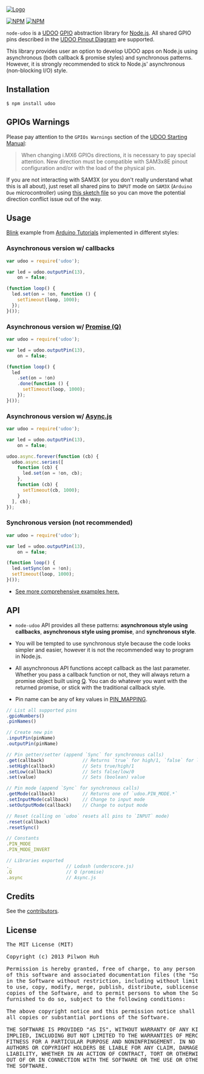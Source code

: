 [![Logo](https://raw.github.com/pilwon/node-udoo/master/resource/udoo.png)](http://www.udoo.org/)

[![NPM](https://nodei.co/npm/udoo.png?downloads=false&stars=false)](https://npmjs.org/package/udoo) [![NPM](https://nodei.co/npm-dl/udoo.png?months=6)](https://npmjs.org/package/udoo)


`node-udoo` is a [UDOO](http://www.udoo.org/) [GPIO](https://www.kernel.org/doc/Documentation/gpio.txt) abstraction library for [Node.js](http://nodejs.org/). All shared GPIO pins described in the [UDOO Pinout Diagram](https://raw.github.com/pilwon/node-udoo/master/resource/pinout-diagram.pdf) are supported.

This library provides user an option to develop UDOO apps on Node.js using asynchronous (both callback & promise styles) and synchronous patterns. However, it is strongly recommended to stick to Node.js' asynchronous (non-blocking I/O) style.


## Installation

    $ npm install udoo


## GPIOs Warnings

Please pay attention to the `GPIOs Warnings` section of the [UDOO Starting Manual](https://raw.github.com/pilwon/node-udoo/master/resource/manual.pdf):

> When changing i.MX6 GPIOs directions, it is necessary to pay special attention. New direction must be compatible with SAM3x8E pinout configuration and/or with the load of the physical pin.

If you are not interacting with SAM3X (or you don't really understand what this is all about), just reset all shared pins to `INPUT` mode on `SAM3X` (`Arduino Due` microcontroller) using [this sketch file](https://github.com/pilwon/node-udoo/blob/master/resource/reset.pde) so you can move the potential direction conflict issue out of the way.


## Usage

[Blink](http://arduino.cc/en/Tutorial/Blink) example from [Arduino Tutorials](http://arduino.cc/en/Tutorial/HomePage) implemented in different styles:

### Asynchronous version w/ callbacks

```js
var udoo = require('udoo');

var led = udoo.outputPin(13),
    on = false;

(function loop() {
  led.set(on = !on, function () {
    setTimeout(loop, 1000);
  });
}());
```

### Asynchronous version w/ [Promise (Q)](https://github.com/kriskowal/q)

```js
var udoo = require('udoo');

var led = udoo.outputPin(13),
    on = false;

(function loop() {
  led
    .set(on = !on)
    .done(function () {
      setTimeout(loop, 1000);
    });
}());
```

### Asynchronous version w/ [Async.js](https://github.com/caolan/async)

```js
var udoo = require('udoo');

var led = udoo.outputPin(13),
    on = false;

udoo.async.forever(function (cb) {
  udoo.async.series([
    function (cb) {
      led.set(on = !on, cb);
    },
    function (cb) {
      setTimeout(cb, 1000);
    }
  ], cb);
});
```

### Synchronous version (not recommended)

```js
var udoo = require('udoo');

var led = udoo.outputPin(13),
    on = false;

(function loop() {
  led.setSync(on = !on);
  setTimeout(loop, 1000);
}());
```

* [See more comprehensive examples here.](https://github.com/pilwon/node-udoo/tree/master/examples)


## API

* `node-udoo` API provides all these patterns: **asynchronous style using callbacks**, **asynchronous style using promise**, and **synchronous style**.

* You will be tempted to use synchronous style because the code looks simpler and easier, however it is not the recommended way to program in Node.js.

* All asynchronous API functions accept callback as the last parameter. Whether you pass a callback function or not, they will always return a promise object built using [Q](https://github.com/kriskowal/q). You can do whatever you want with the returned promise, or stick with the traditional callback style.

* Pin name can be any of key values in [PIN_MAPPING](https://github.com/pilwon/node-udoo/blob/master/lib/constant.js).

```js
// List all supported pins
.gpioNumbers()
.pinNames()

// Create new pin
.inputPin(pinName)
.outputPin(pinName)

// Pin getter/setter (append `Sync` for synchronous calls)
.get(callback)              // Returns `true` for high/1, `false` for low/0
.setHigh(callback)          // Sets true/high/1
.setLow(callback)           // Sets false/low/0
.set(value)                 // Sets (boolean) value

// Pin mode (append `Sync` for synchronous calls)
.getMode(callback)          // Returns one of `udoo.PIN_MODE.*`
.setInputMode(callback)     // Change to input mode
.setOutputMode(callback)    // Change to output mode

// Reset (calling on `udoo` resets all pins to `INPUT` mode)
.reset(callback)
.resetSync()

// Constants
.PIN_MODE
.PIN_MODE_INVERT

// Libraries exported
._                    // Lodash (underscore.js)
.Q                    // Q (promise)
.async                // Async.js
```


## Credits

  See the [contributors](https://github.com/pilwon/node-udoo/graphs/contributors).


## License

<pre>
The MIT License (MIT)

Copyright (c) 2013 Pilwon Huh

Permission is hereby granted, free of charge, to any person obtaining a copy
of this software and associated documentation files (the "Software"), to deal
in the Software without restriction, including without limitation the rights
to use, copy, modify, merge, publish, distribute, sublicense, and/or sell
copies of the Software, and to permit persons to whom the Software is
furnished to do so, subject to the following conditions:

The above copyright notice and this permission notice shall be included in
all copies or substantial portions of the Software.

THE SOFTWARE IS PROVIDED "AS IS", WITHOUT WARRANTY OF ANY KIND, EXPRESS OR
IMPLIED, INCLUDING BUT NOT LIMITED TO THE WARRANTIES OF MERCHANTABILITY,
FITNESS FOR A PARTICULAR PURPOSE AND NONINFRINGEMENT. IN NO EVENT SHALL THE
AUTHORS OR COPYRIGHT HOLDERS BE LIABLE FOR ANY CLAIM, DAMAGES OR OTHER
LIABILITY, WHETHER IN AN ACTION OF CONTRACT, TORT OR OTHERWISE, ARISING FROM,
OUT OF OR IN CONNECTION WITH THE SOFTWARE OR THE USE OR OTHER DEALINGS IN
THE SOFTWARE.
</pre>
